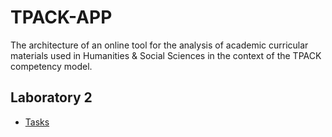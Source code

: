 # TPACK-APP
The architecture of an online tool for the analysis of academic curricular materials used in Humanities &amp; Social Sciences in the context of the TPACK competency model.

## Laboratory 2
- [Tasks](https://docs.google.com/document/d/1bJmPpIYV2hopaFNLbNVE2fENTN-3CqJLhOjUI7_ayYs/edit#heading=h.98ibuv5xh786)
